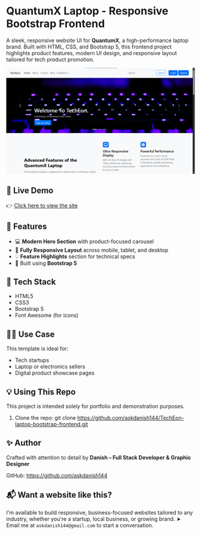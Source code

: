 # QuantumX Laptop - Responsive Bootstrap Frontend

A sleek, responsive website UI for **QuantumX**, a high-performance laptop brand. Built with HTML, CSS, and Bootstrap 5, this frontend project highlights product features, modern UI design, and responsive layout tailored for tech product promotion.

![QuantumX Screenshot](./Screenshot.png)

## 🚀 Live Demo
👉 [Click here to view the site](https://askdanish144.github.io/TechEon-laptop-bootstrap-frontend/)

## 📌 Features

- 💻 **Modern Hero Section** with product-focused carousel
- 📱 **Fully Responsive Layout** across mobile, tablet, and desktop
- 💡 **Feature Highlights** section for technical specs
- 🧩 Built using **Bootstrap 5**

## 🧰 Tech Stack

- HTML5
- CSS3
- Bootstrap 5
- Font Awesome (for icons)

## 🧑‍💼 Use Case

This template is ideal for:
- Tech startups
- Laptop or electronics sellers
- Digital product showcase pages

## 💡 Using This Repo

This project is intended solely for portfolio and demonstration purposes.

1. Clone the repo:
   git clone https://github.com/askdanish144/TechEon-laptop-bootstrap-frontend.git

## ✨ Author

Crafted with attention to detail by **Danish – Full Stack Developer & Graphic Designer**

GitHub: https://github.com/askdanish144

## 📬 Want a website like this?

I'm available to build responsive, business-focused websites tailored to any industry, whether you're a startup, local business, or growing brand.
➤ Email me at `askdanish144@gmail.com` to start a conversation.
